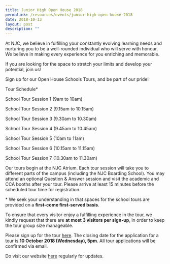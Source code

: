 ```yaml
---
title: Junior High Open House 2018
permalink: /resources/events/junior-high-open-house-2018
date: 2018-10-13
layout: post
description: ""
---
```

At NJC, we believe in fulfilling your constantly evolving learning needs and nurturing you to be a well-rounded individual who will serve with honour. We believe in making every experience for you enriching and memorable.

If you are looking for the space to stretch your limits and develop your potential, join us!

Sign up for our Open House Schools Tours, and be part of our pride!

Tour Schedule\*

School Tour Session 1 (9am to 10am)

School Tour Session 2 (9.15am to 10.15am)

School Tour Session 3 (9.30am to 10.30am)

School Tour Session 4 (9.45am to 10.45am)

School Tour Session 5 (10am to 11am)

School Tour Session 6 (10.15am to 11.15am)

School Tour Session 7 (10.30am to 11.30am)

Our tours begin at the NJC Atrium. Each tour session will take you to different parts of the campus (including the NJC Boarding School). You may attend an optional Question & Answer session and visit the academic and CCA booths after your tour. Please arrive at least 15 minutes before the scheduled tour time for registration.

\* We seek your understanding in that spaces for the school tours are provided on a **first-come first-served basis**.

To ensure that every visitor enjoy a fulfilling experience in the tour, we kindly request that there are **at most 3 visitors per sign-up**, in order to keep the tour group size manageable.

Please sign up for the tour [here](https://goo.gl/forms/fY1tAocmTsCnHaf13). The closing date for the application for a tour is **10 October 2018 (Wednesday), 5pm**. All tour applications will be confirmed via email.

Do visit our website [here](https://moe-nationaljc-staging.netlify.app/) regularly for updates.